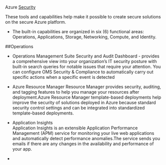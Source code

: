 Azure [Security](https://docs.microsoft.com/en-us/azure/security/azure-security)


These tools and capabilities help make it possible to create secure solutions on the secure Azure platform.

* The built-in capabilities are organized in six (6) functional areas: 
  Operations,
  Applications, 
  Storage,
  Networking,
  Compute, and 
  Identity. 


##Operations
* Operations Management Suite Security and Audit Dashboard -
    provides a comprehensive view into your organization’s IT security posture with built-in search queries for notable issues that require your attention.
 You can configure OMS Security & Compliance to automatically carry out specific actions when a specific event is detected

* Azure Resource Manager
  Resource Manager provides security, auditing, and tagging features to help you manage your resources after deployment.Azure Resource Manager template-based deployments help improve the security of solutions deployed in Azure because standard security control settings and can be integrated into standardized template-based deployments. 
  
* Application Insights  
  Application Insights is an extensible Application Performance Management (APM) service for monitoring your live web applications and automatically detect performance anomalies.The service sends you emails if there are any changes in the availability and performance of your app.
  
*  
  
  
